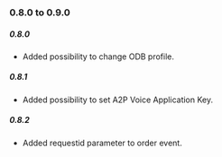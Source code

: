 ### 0.8.0 to 0.9.0

##### 0.8.0

* Added possibility to change ODB profile.

##### 0.8.1

* Added possibility to set A2P Voice Application Key.

##### 0.8.2

* Added requestid parameter to order event.



